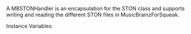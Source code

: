 A MBSTONHandler is an encapsulation for the STON class and supports writing and reading the different STON files in MusicBrainzForSqueak.

Instance Variables
